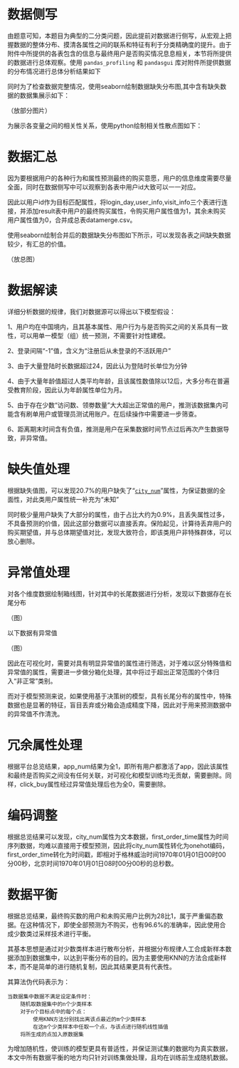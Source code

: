 # 数据侧写

由题意可知，本题目为典型的二分类问题，因此提前对数据进行侧写，从宏观上把握数据的整体分布、摸清各属性之间的联系和特征有利于分类精确度的提升。由于附件中所提供的各表包含的信息与最终用户是否购买情况息息相关，本节将所提供的数据进行总体观察。使用 `pandas_profiling` 和 `pandasgui` 库对附件所提供数据的分布情况进行总体分析结果如下

同时为了检查数据完整情况，使用seaborn绘制数据缺失分布图,其中含有缺失数据的数据集展示如下：

（放部分图片）

为展示各变量之间的相关性关系，使用python绘制相关性散点图如下：




# 数据汇总

因为要根据用户的各种行为和属性预测最终的购买意愿，用户的信息维度需要尽量全面，同时在数据侧写中可以观察到各表中用户id大致可以一一对应。

因此以用户id作为目标匹配属性，将login_day,user_info,visit_info三个表进行连接，并添加result表中用户的最终购买属性，令购买用户属性值为1，其余未购买用户属性值为0，合并成总表datamerge.csv。

使用seaborn绘制合并后的数据缺失分布图如下所示，可以发现各表之间缺失数据较少，有汇总的价值。

（放总图）

# 数据解读

详细分析数据的规律，我们对数据源可以得出以下模型假设：

1、用户均在中国境内，且其基本属性、用户行为与是否购买之间的关系具有一致性，可以用单一模型（组）统一预测，不需要针对性建模。

2、登录间隔“-1”值，含义为“注册后从未登录的不活跃用户”

3、由于大量登陆时长数据超过24，因此认为登陆时长单位为分钟

4、由于大量年龄值超过人类平均年龄，且该属性数值除以12后，大多分布在普遍受教育阶段，因此认为年龄属性单位为月。

5、由于存在少数“访问数、领劵数量”大大超出正常值的用户，推测该数据集内可能含有刷单用户或管理员测试用账户。在后续操作中需要进一步筛查。

6、距离期末时间含有负值，推测是用户在采集数据时间节点过后再次产生数据导致，非异常值。

# 缺失值处理

根据缺失值图，可以发现20.7%的用户缺失了“[`city_num`](#pp_var_-3484386243083903475)”属性，为保证数据的全面性，对此类用户属性统一补充为“未知”

同时极少量用户缺失了大部分的属性，由于占比大约为0.9%，且丢失属性过多，不具备预测的价值，因此这部分数据可以直接丢弃。保险起见，计算待丢弃用户的购买期望值，并与总体期望值对比，发现大致符合，即该类用户非特殊群体，可以放心删除。

# 异常值处理

对各个维度数据绘制箱线图，针对其中的长尾数据进行分析，发现以下数据存在长尾分布

（图）

以下数据有异常值

（图）

因此在可视化时，需要对具有明显异常值的属性进行筛选，对于难以区分特殊值和异常值的属性，需要进一步做分箱化处理，其中将过于超出正常范围的个体归入“非正常”类别。

而对于模型预测来说，如果使用基于决策树的模型，具有长尾分布的属性中，特殊数据也是显著的特征，盲目丢弃或分箱会造成精度下降，因此对于用来预测数据中的异常值不作清洗。

# 冗余属性处理

根据平台总览结果，app_num结果为全1，即所有用户都激活了app，因此该属性和最终是否购买之间没有任何关联，对可视化和模型训练均无贡献，需要删除。同样，click_buy属性经过异常值处理后也为全0，需要删除。

# 编码调整

根据总览结果可以发现，city_num属性为文本数据，first_order_time属性为时间序列数据，均难以直接用于模型预测，因此将city_num属性转化为onehot编码，first_order_time转化为时间戳，即相对于格林威治时间1970年01月01日00时00分00秒，北京时间1970年01月01日08时00分00秒的总秒数。

# 数据平衡

根据总览结果，最终购买数的用户和未购买用户比例为28比1，属于严重偏态数据。在这种情况下，即使全部预测为不购买，也有96.6%的准确率，因此使用合成少数类过采样技术进行平衡。

其基本思想是通过对少数类样本进行散布分析，并根据分布规律人工合成新样本数据添加到数据集中，以达到平衡分布的目的。因为主要使用KNN的方法合成新样本，而不是简单的进行随机复制，因此其结果更具有代表性。

其算法伪代码表示为：

```
当数据集中数据不满足设定条件时：
	随机取数据集中的n个少类样本
	对于n个目标点中的每个点：
        使用KNN方法分别找出离该点最近的m个少类样本
		在这m个少类样本中任取一个点，与该点进行随机线性插值
	将所生成的点加入原数据集
```

为增加随机性，使训练的模型更具有普适性，并保证测试集的数据均为真实数据，本文中所有数据平衡的地方均只针对训练集做处理，且均在训练前生成随机数据。

